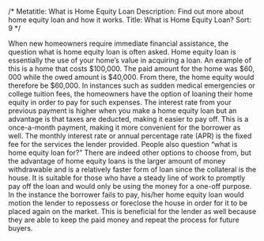 /*
Metatitle: What is Home Equity Loan
Description: Find out more about home equity loan and how it works.
Title: What is Home Equity Loan?
Sort: 9
*/

When new homeowners require immediate financial assistance, the question what is home equity loan is often asked. Home equity loan is essentially the use of your home’s value in acquiring a loan. An example of this is a home that costs $100,000. The paid amount for the home was $60, 000 while the owed amount is $40,000. From there, the home equity would therefore be $60,000. In instances such as sudden medical emergencies or college tuition fees, the homeowners have the option of loaning their home equity in order to pay for such expenses. The interest rate from your previous payment is higher when you make a home equity loan but an advantage is that taxes are deducted, making it easier to pay off. This is a once-a-month payment, making it more convenient for the borrower as well. The monthly interest rate or annual percentage rate (APR) is the fixed fee for the services the lender provided. People also question “what is home equity loan for?” There are indeed other options to choose from, but the advantage of home equity loans is the larger amount of money withdrawable and is a relatively faster form of loan since the collateral is the house. It is suitable for those who have a steady line of work to promptly pay off the loan and would only be using the money for a one-off purpose. In the instance the borrower fails to pay, his/her home equity loan would motion the lender to repossess or foreclose the house in order for it to be placed again on the market. This is beneficial for the lender as well because they are able to keep the paid money and repeat the process for future buyers.